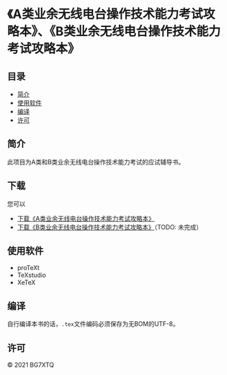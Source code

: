 # 《A类业余无线电台操作技术能力考试攻略本》、《B类业余无线电台操作技术能力考试攻略本》

## 目录
* [简介](#简介)
* [使用软件](#使用软件)
* [编译](#编译)
* [许可](#许可)

## 简介

此项目为A类和B类业余无线电台操作技术能力考试的应试辅导书。

## 下载

您可以

- [下载《A类业余无线电台操作技术能力考试攻略本》](https://github.com/mike2718/ham/archive/refs/heads/main.zip)
- [下载《B类业余无线电台操作技术能力考试攻略本》](https://github.com/mike2718/ham/archive/refs/heads/main.zip)（TODO: 未完成）

## 使用软件

- proTeXt
- TeXstudio
- XeTeX

## 编译

自行编译本书的话，`.tex`文件编码必须保存为无BOM的UTF-8。

## 许可

&copy; 2021 BG7XTQ
